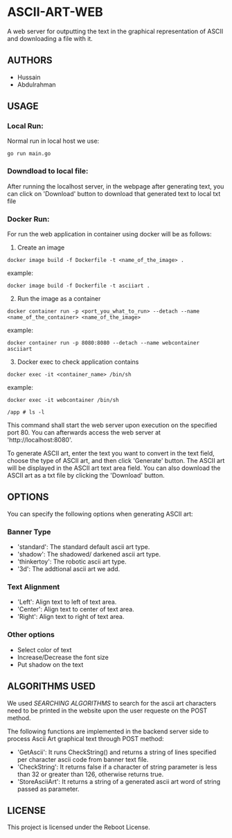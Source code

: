 # ASCII-ART-WEB

A web server for outputting the text in the graphical representation of ASCII and downloading a file with it.

## AUTHORS

* Hussain
* Abdulrahman

## USAGE

### Local Run:
Normal run in local host we use:
```
go run main.go
```

### Downdload to local file:
After running the localhost server, in the webpage after generating text, you can click on 'Download' button to download that generated text to local txt file

### Docker Run:
For run the web application in container using docker will be as follows:
1. Create an image
```
docker image build -f Dockerfile -t <name_of_the_image> .
```
example:
```
docker image build -f Dockerfile -t asciiart .
```
2. Run the image as a container
```
docker container run -p <port_you_what_to_run> --detach --name <name_of_the_container> <name_of_the_image>
```
example:
```
docker container run -p 8080:8080 --detach --name webcontainer asciiart
```
3. Docker exec to check application contains
```
docker exec -it <container_name> /bin/sh
```
example:
```
docker exec -it webcontainer /bin/sh

/app # ls -l
```

This command shall start the web server upon execution on the specified port 80. You can afterwards access the web server at 'http://localhost:8080'.

To generate ASCII art, enter the text you want to convert in the text field, choose the type of ASCII art, and then click 'Generate' button. The ASCII art will be displayed in the ASCII art text area field. You can also download the ASCII art as a txt file by clicking the 'Download' button.

## OPTIONS

You can specify the following options when generating ASCII art:

### Banner Type
* 'standard': The standard default ascii art type.
* 'shadow': The shadowed/ darkened ascii art type.
* 'thinkertoy': The robotic ascii art type.
* '3d': The addtional ascii art we add.

### Text Alignment
* 'Left': Align text to left of text area.
* 'Center': Align text to center of text area.
* 'Right': Align text to right of text area.

### Other options
* Select color of text
* Increase/Decrease the font size
* Put shadow on the text

## ALGORITHMS USED

We used *SEARCHING ALGORITHMS* to search for the ascii art characters need to be printed in the website upon the user requeste on the POST method.

The following functions are implemented in the backend server side to process Ascii Art graphical text through POST method:

* 'GetAscii': It runs CheckString() and returns a string of lines specified per character ascii code from banner text file.
* 'CheckString': It returns false if a character of string parameter is less than 32 or greater than 126, otherwise returns true.
* 'StoreAsciiArt': It  returns a string of a generated ascii art word of string passed as parameter.

## LICENSE

This project is licensed under the Reboot License.
